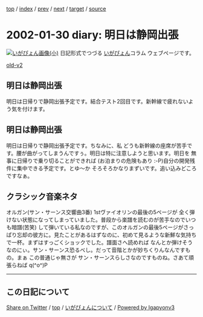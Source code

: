 [top](../index.html) 
 / [index](index.html) 
 / [prev](ig020129.html) 
 / [next](ig020201.html) 
 / [target](https://igapyon.github.io/diary/2002/ig020130.html) 
 / [source](https://github.com/igapyon/diary/blob/gh-pages/2002/ig020130.src.md) 

2002-01-30 diary: 明日は静岡出張
=====================================================================================================
[![いがぴょん画像(小)](https://igapyon.github.io/diary/images/iga200306s.jpg "いがぴょん")](https://igapyon.github.io/diary/memo/memoigapyon.html) 日記形式でつづる [いがぴょん](https://igapyon.github.io/diary/memo/memoigapyon.html)コラム ウェブページです。

[old-v2](ig020130-orig.html)

## 明日は静岡出張

明日は日帰りで静岡出張予定です。結合テスト2回目です。新幹線で疲れないよう気を付けます。


## 明日は静岡出張

明日は日帰りで静岡出張予定です。ちなみに、私 どうも新幹線の座席が苦手です。腰が曲がってしまうんですぅ。明日は特に注意しようと思います。明日を 無事に日帰りで乗り切ることができれば (お泊まりの危険もあり :-P)自分の開発残件に集中できる予定です。とゆ～か そろそろかなりまずいです。追い込みどころですなぁ。

## クラシック音楽ネタ

オルガン(サン・サーンス交響曲3番) 1stヴァイオリンの最後の5ページが 全く弾けない状態になってしまっていました。普段から楽譜を読むのが苦手なのでいつも暗譜(苦笑) して弾いている私なのですが、このオルガンの最後5ページがさっぱり忘却の彼方に。見たことがあるはずなのに、初めて見るような新鮮な気持ちで一杯。まずはすっごくショックでした。譜面さへ読めれば なんとか弾けそうなのにぃ。サン・サーンス恐るべし。だって音階とかが妙ちくりんなんですもの。まぁ この普通じゃ無さが サン・サーンスらしさなのですものね。さあて頑張らねば q(^o^)P


----------------------------------------------------------------------------------------------------

## この日記について

[Share on Twitter](https://twitter.com/intent/tweet?hashtags=igapyon%2Cdiary%2C%E3%81%84%E3%81%8C%E3%81%B4%E3%82%87%E3%82%93&text=%E6%98%8E%E6%97%A5%E3%81%AF%E9%9D%99%E5%B2%A1%E5%87%BA%E5%BC%B5&url=https%3A%2F%2Figapyon.github.io%2Fdiary%2F2002%2Fig020130.html) / [top](../index.html) / [いがぴょんについて](https://igapyon.github.io/diary/memo/memoigapyon.html) / [Powered by Igapyonv3](https://github.com/igapyon/igapyonv3)
